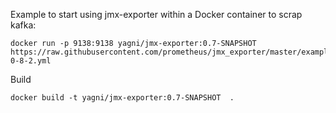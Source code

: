 
Example to start using jmx-exporter within a Docker container to scrap kafka:

    docker run -p 9138:9138 yagni/jmx-exporter:0.7-SNAPSHOT https://raw.githubusercontent.com/prometheus/jmx_exporter/master/example_configs/kafka-0-8-2.yml

Build

    docker build -t yagni/jmx-exporter:0.7-SNAPSHOT  .
